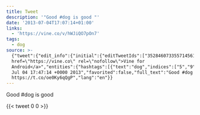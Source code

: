 ```yaml
---
title: Tweet
description: '"Good #dog is good "'
date: '2013-07-04T17:07:14+01:00'
links:
  - 'https://vine.co/v/hWJiQO7pOn7'
tags:
  - dog
source: >-
  {"tweet":{"edit_info":{"initial":{"editTweetIds":["352846073355714561"],"editableUntil":"2013-07-04T18:47:14.108Z","editsRemaining":"5","isEditEligible":true}},"retweeted":false,"source":"<a
  href=\"https://vine.co\" rel=\"nofollow\">Vine for
  Android</a>","entities":{"hashtags":[{"text":"dog","indices":["5","9"]}],"symbols":[],"user_mentions":[],"urls":[{"url":"https://t.co/oe0Ky6qQgP","expanded_url":"https://vine.co/v/hWJiQO7pOn7","display_url":"vine.co/v/hWJiQO7pOn7","indices":["18","41"]}]},"display_text_range":["0","41"],"favorite_count":"0","id_str":"352846073355714561","truncated":false,"retweet_count":"0","id":"352846073355714561","possibly_sensitive":false,"created_at":"Thu
  Jul 04 17:47:14 +0000 2013","favorited":false,"full_text":"Good #dog is good
  https://t.co/oe0Ky6qQgP","lang":"en"}}
---
```

Good #dog is good 
    
{{< tweet 0 0 >}}
    
